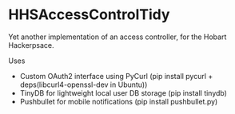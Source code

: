 # HHSAccessControlTidy
Yet another implementation of an access controller, for the Hobart Hackerpsace.

Uses
 * Custom OAuth2 interface using PyCurl (pip install pycurl + deps(libcurl4-openssl-dev in Ubuntu))
 * TinyDB for lightweight local user DB storage (pip install tinydb)
 * Pushbullet for mobile notifications (pip install pushbullet.py)

